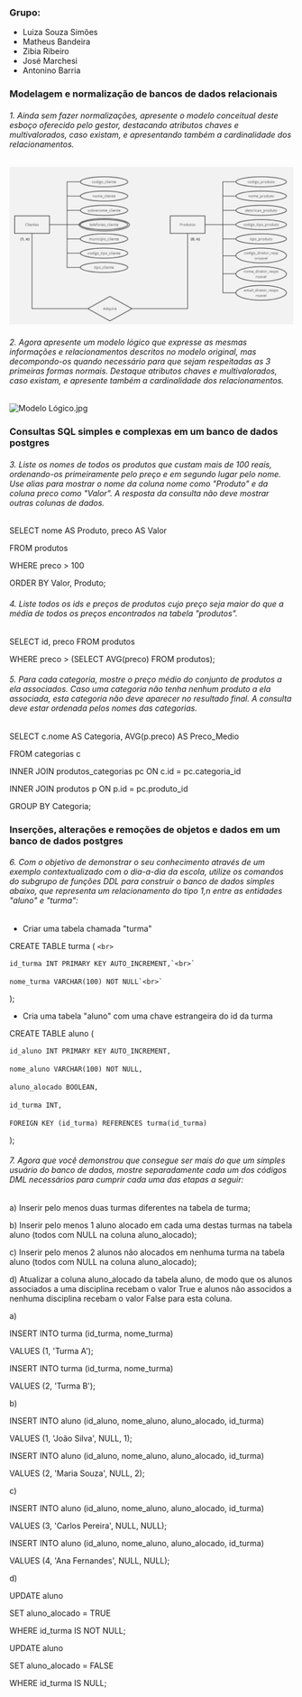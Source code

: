 ### Grupo:

- Luiza Souza Simões
- Matheus Bandeira
- Zibia Ribeiro
- José Marchesi
- Antonino Barria



### Modelagem e normalização de bancos de dados relacionais

###### 1. Ainda sem fazer normalizações, apresente o modelo conceitual deste esboço oferecido pelo gestor, destacando atributos chaves e multivalorados, caso existam, e apresentando também a cardinalidade dos relacionamentos.

![Modelo Conceitual.jpg](https://github.com/zemarchezi/SantanderCoders_DataScience/blob/main/Projeto_Final_Banco_de_Dados/Modelo%20Conceitual.jpg)


###### 2. Agora apresente um modelo lógico que expresse as mesmas informações e relacionamentos descritos no modelo original, mas decompondo-os quando necessário para que sejam respeitadas as 3 primeiras formas normais. Destaque atributos chaves e multivalorados, caso existam, e apresente também a cardinalidade dos relacionamentos.

![Modelo Lógico.jpg](https://github.com/zemarchezi/SantanderCoders_DataScience/blob/main/Projeto_Final_Banco_de_Dados/Modelo%20L%C3%B3gico.jpg)

### Consultas SQL simples e complexas em um banco de dados postgres

###### 3. Liste os nomes de todos os produtos que custam mais de 100 reais, ordenando-os primeiramente pelo preço e em segundo lugar pelo nome. Use alias para mostrar o nome da coluna nome como "Produto" e da coluna preco como "Valor". A resposta da consulta não deve mostrar outras colunas de dados.

SELECT nome AS Produto, preco AS Valor

FROM produtos  

WHERE preco > 100 

ORDER BY Valor, Produto;



###### 4. Liste todos os ids e preços de produtos cujo preço seja maior do que a média de todos os preços encontrados na tabela "produtos".

SELECT id, preco FROM produtos 

WHERE preco > (SELECT AVG(preco) FROM produtos);


###### 5. Para cada categoria, mostre o preço médio do conjunto de produtos a ela associados. Caso uma categoria não tenha nenhum produto a ela associada, esta categoria não deve aparecer no resultado final. A consulta deve estar ordenada pelos nomes das categorias.

SELECT c.nome AS Categoria, AVG(p.preco) AS Preco_Medio

FROM categorias c

INNER JOIN produtos_categorias pc ON c.id = pc.categoria_id

INNER JOIN produtos p ON p.id = pc.produto_id

GROUP BY Categoria;


### Inserções, alterações e remoções de objetos e dados em um banco de dados postgres

###### 6. Com o objetivo de demonstrar o seu conhecimento através de um exemplo contextualizado com o dia-a-dia da escola, utilize os comandos do subgrupo de funções DDL para construir o banco de dados simples abaixo, que representa um relacionamento do tipo 1,n entre as entidades "aluno" e "turma":

* Criar uma tabela chamada "turma"

CREATE TABLE turma ( `<br>`

    id_turma INT PRIMARY KEY AUTO_INCREMENT,`<br>`

    nome_turma VARCHAR(100) NOT NULL`<br>`

);

* Cria uma tabela "aluno" com uma chave estrangeira do id da turma

CREATE TABLE aluno ( 

    id_aluno INT PRIMARY KEY AUTO_INCREMENT,

    nome_aluno VARCHAR(100) NOT NULL,

    aluno_alocado BOOLEAN,

    id_turma INT,

    FOREIGN KEY (id_turma) REFERENCES turma(id_turma)

);



###### 7. Agora que você demonstrou que consegue ser mais do que um simples usuário do banco de dados, mostre separadamente cada um dos códigos DML necessários para cumprir cada uma das etapas a seguir:

a) Inserir pelo menos duas turmas diferentes na tabela de turma; 

b) Inserir pelo menos 1 aluno alocado em cada uma destas turmas na tabela aluno (todos com NULL na coluna aluno_alocado); 

c) Inserir pelo menos 2 alunos não alocados em nenhuma turma na tabela aluno (todos com NULL na coluna aluno_alocado); 

d) Atualizar a coluna aluno_alocado da tabela aluno, de modo que os alunos associados a uma disciplina recebam o valor True e alunos não associdos a nenhuma disciplina recebam o valor False para esta coluna.


a)

INSERT INTO turma (id_turma, nome_turma) 

VALUES (1, 'Turma A');

INSERT INTO turma (id_turma, nome_turma) 

VALUES (2, 'Turma B');


b)

INSERT INTO aluno (id_aluno, nome_aluno, aluno_alocado, id_turma) 

VALUES (1, 'João Silva', NULL, 1);

INSERT INTO aluno (id_aluno, nome_aluno, aluno_alocado, id_turma) 

VALUES (2, 'Maria Souza', NULL, 2);


c)

INSERT INTO aluno (id_aluno, nome_aluno, aluno_alocado, id_turma) 

VALUES (3, 'Carlos Pereira', NULL, NULL);

INSERT INTO aluno (id_aluno, nome_aluno, aluno_alocado, id_turma) 

VALUES (4, 'Ana Fernandes', NULL, NULL);


d)

UPDATE aluno 

SET aluno_alocado = TRUE 

WHERE id_turma IS NOT NULL;

UPDATE aluno 

SET aluno_alocado = FALSE 

WHERE id_turma IS NULL;
